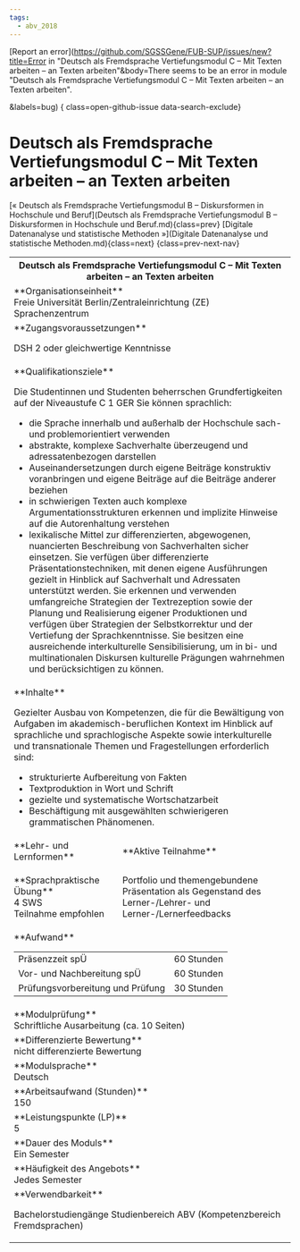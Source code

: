 ```yaml
---
tags:
  - abv_2018
---
```

[Report an error](https://github.com/SGSSGene/FUB-SUP/issues/new?title=Error in "Deutsch als Fremdsprache Vertiefungsmodul C – Mit Texten arbeiten – an Texten arbeiten"&body=There seems to be an error in module "Deutsch als Fremdsprache Vertiefungsmodul C – Mit Texten arbeiten – an Texten arbeiten".

<Describe here a slightly more detailed description of what is wrong>&labels=bug)
{ class=open-github-issue data-search-exclude}

# Deutsch als Fremdsprache Vertiefungsmodul C – Mit Texten arbeiten – an Texten arbeiten

[« Deutsch als Fremdsprache Vertiefungsmodul B – Diskursformen in Hochschule und Beruf](Deutsch als Fremdsprache Vertiefungsmodul B – Diskursformen in Hochschule und Beruf.md){class=prev}
[Digitale Datenanalyse und statistische Methoden »](Digitale Datenanalyse und statistische Methoden.md){class=next}
{class=prev-next-nav}

<table markdown id="moduledesc">
<tr markdown class="moduledesc_head"><th colspan="2">Deutsch als Fremdsprache Vertiefungsmodul C – Mit Texten arbeiten – an Texten arbeiten </th></tr>
<tr markdown><td colspan="2">**Organisationseinheit**   <br>Freie Universität Berlin/Zentraleinrichtung (ZE) Sprachenzentrum</td></tr>


<tr markdown><td colspan="2">**Zugangsvoraussetzungen** <br>

DSH 2 oder gleichwertige Kenntnisse


</td></tr>
<tr markdown><td colspan="2">**Qualifikationsziele**    <br>

Die Studentinnen und Studenten beherrschen Grundfertigkeiten auf der
Niveaustufe C 1 GER Sie können sprachlich:

- die Sprache innerhalb und außerhalb der Hochschule sach- und
  problemorientiert verwenden
- abstrakte, komplexe Sachverhalte überzeugend und adressatenbezogen
  darstellen
- Auseinandersetzungen durch eigene Beiträge konstruktiv voranbringen und
  eigene Beiträge auf die Beiträge anderer beziehen
- in schwierigen Texten auch komplexe Argumentationsstrukturen erkennen und
  implizite Hinweise auf die Autorenhaltung verstehen
- lexikalische Mittel zur differenzierten, abgewogenen, nuancierten
  Beschreibung von Sachverhalten sicher einsetzen. Sie verfügen über
  differenzierte Präsentationstechniken, mit denen eigene Ausführungen
  gezielt in Hinblick auf Sachverhalt und Adressaten unterstützt werden. Sie
  erkennen und verwenden umfangreiche Strategien der Textrezeption sowie der
  Planung und Realisierung eigener Produktionen und verfügen über Strategien
  der Selbstkorrektur und der Vertiefung der Sprachkenntnisse. Sie besitzen
  eine ausreichende interkulturelle Sensibilisierung, um in bi- und
  multinationalen Diskursen kulturelle Prägungen wahrnehmen und
  berücksichtigen zu können.


</td></tr>
<tr markdown><td colspan="2">**Inhalte**                <br>

Gezielter Ausbau von Kompetenzen, die für die Bewältigung von Aufgaben im
akademisch-beruflichen Kontext im Hinblick auf sprachliche und
sprachlogische Aspekte sowie interkulturelle und transnationale Themen und
Fragestellungen erforderlich sind:

- strukturierte Aufbereitung von Fakten
- Textproduktion in Wort und Schrift
- gezielte und systematische Wortschatzarbeit
- Beschäftigung mit ausgewählten schwierigeren grammatischen Phänomenen.


</td></tr>

<tr markdown><td>**Lehr- und Lernformen**</td><td>**Aktive Teilnahme**</td></tr>
<tr markdown><td> **Sprachpraktische Übung** <br>4 SWS <br> Teilnahme empfohlen</td><td>

Portfolio und themengebundene Präsentation als Gegenstand des Lerner-/Lehrer- und Lerner-/Lernerfeedbacks
</td></tr>
<tr markdown><td colspan="2">**Aufwand**                <br>
<table class="aufwand_table">
<tr><td>Präsenzzeit spÜ</td><td>60 Stunden</td></tr>
<tr><td>Vor- und Nachbereitung spÜ</td><td>60 Stunden</td></tr>
<tr><td>Prüfungsvorbereitung und Prüfung</td><td>30 Stunden</td></tr>
</table>

</td></tr>
<tr markdown><td colspan="2">**Modulprüfung**             <br>Schriftliche Ausarbeitung (ca. 10 Seiten)


</td></tr>
<tr markdown><td colspan="2">**Differenzierte Bewertung** <br>nicht differenzierte Bewertung

</td></tr>
<tr markdown><td colspan="2">**Modulsprache**             <br>Deutsch</td></tr>
<tr markdown><td colspan="2">**Arbeitsaufwand (Stunden)** <br>150</td></tr>
<tr markdown><td colspan="2">**Leistungspunkte (LP)**     <br>5</td></tr>
<tr markdown><td colspan="2">**Dauer des Moduls**         <br>Ein Semester</td></tr>
<tr markdown><td colspan="2">**Häufigkeit des Angebots**  <br>Jedes Semester</td></tr>
<tr markdown><td colspan="2">**Verwendbarkeit**           <br>

Bachelorstudiengänge Studienbereich ABV (Kompetenzbereich Fremdsprachen)


</td></tr>

</table>
